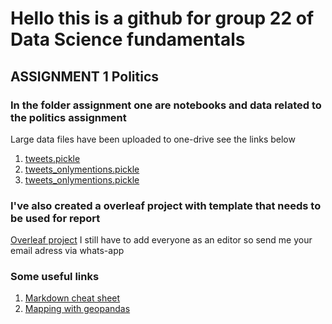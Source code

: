 # Hello this is a github for group 22 of Data Science fundamentals

## ASSIGNMENT 1 Politics

### In the folder assignment one are notebooks and data related to the politics assignment 
Large data files have been uploaded to one-drive see the links below
1. [tweets.pickle](https://1drv.ms/u/s!ApwrFaUeurAag6szQ5OPJQopVOdAkw?e=PJbnq4)
2. [tweets_onlymentions.pickle](https://1drv.ms/u/s!ApwrFaUeurAag6sx7oI5qfbiY6oohw?e=3nagTK)
3. [tweets_onlymentions.pickle](https://1drv.ms/u/s!ApwrFaUeurAag6syRybZj1O_1uYwUg?e=iVF6Ue)

### I've also created a overleaf project with template that needs to be used for report
[Overleaf project](https://www.overleaf.com/project/5d721d0aa6698b0001c5d9cf)
I still have to add everyone as an editor so send me your email adress via whats-app

### Some useful links
1. [Markdown cheat sheet](https://github.com/adam-p/markdown-here/wiki/Markdown-Cheatsheet)
2. [Mapping with geopandas](https://towardsdatascience.com/lets-make-a-map-using-geopandas-pandas-and-matplotlib-to-make-a-chloropleth-map-dddc31c1983d)

